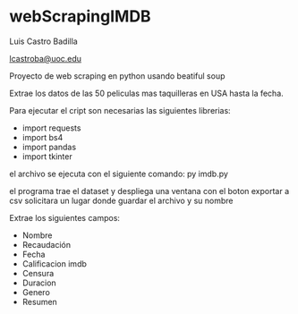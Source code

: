# webScrapingIMDB

Luis Castro Badilla

lcastroba@uoc.edu

Proyecto de web scraping en python usando beatiful soup

Extrae los datos de las 50 peliculas mas taquilleras  en USA hasta la fecha.

Para ejecutar el cript son necesarias las siguientes librerias:

 - import requests 
 - import bs4
 - import pandas
 - import tkinter

el archivo se ejecuta con el siguiente comando:
py imdb.py

el programa  trae el dataset y despliega una ventana con el boton exportar a csv
solicitara un lugar donde guardar el archivo y su nombre

Extrae los siguientes campos:


 - Nombre
 - Recaudación
 - Fecha
 - Calificacion imdb
 - Censura
 - Duracion
 - Genero
 - Resumen


